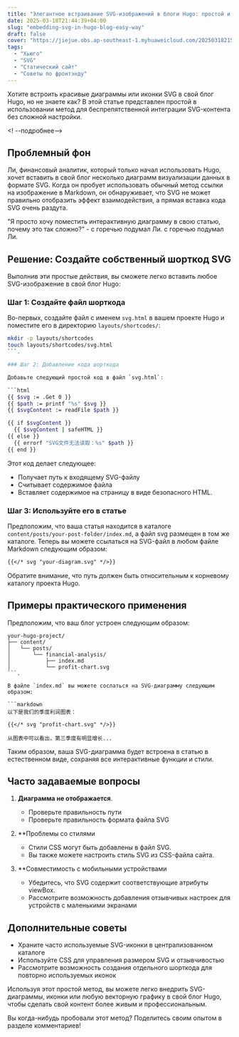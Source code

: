 ```yaml
---
title: "Элегантное встраивание SVG-изображений в блоги Hugo: простой и практичный подход"
date: 2025-03-18T21:44:39+04:00
slug: "embedding-svg-in-hugo-blog-easy-way"
draft: false
cover: "https://jiejue.obs.ap-southeast-1.myhuaweicloud.com/20250318215159430.webp"
tags:
  - "Хьюго"
  - "SVG"
  - "Статический сайт"
  - "Советы по фронтэнду"
---
```


Хотите встроить красивые диаграммы или иконки SVG в свой блог Hugo, но не знаете как? В этой статье представлен простой в использовании метод для беспрепятственной интеграции SVG-контента без сложной настройки.

<! --подробнее-->

## Проблемный фон

Ли, финансовый аналитик, который только начал использовать Hugo, хочет вставить в свой блог несколько диаграмм визуализации данных в формате SVG. Когда он пробует использовать обычный метод ссылки на изображение в Markdown, он обнаруживает, что SVG не может правильно отобразить эффект взаимодействия, а прямая вставка кода SVG очень раздута.

"Я просто хочу поместить интерактивную диаграмму в свою статью, почему это так сложно?" - с горечью подумал Ли. с горечью подумал Ли.

## Решение: Создайте собственный шорткод SVG

Выполнив эти простые действия, вы сможете легко вставить любое SVG-изображение в свой блог Hugo:

### Шаг 1: Создайте файл шорткода

Во-первых, создайте файл с именем `svg.html` в вашем проекте Hugo и поместите его в директорию `layouts/shortcodes/`:

```bash
mkdir -p layouts/shortcodes
touch layouts/shortcodes/svg.html
```.

### Шаг 2: Добавление кода шорткода

Добавьте следующий простой код в файл `svg.html`:

```html
{{ $svg := .Get 0 }}
{{ $path := printf "%s" $svg }}
{{ $svgContent := readFile $path }}

{{ if $svgContent }}
  {{ $svgContent | safeHTML }}
{{ else }}
  {{ errorf "SVG文件无法读取：%s" $path }}
{{ end }}
```

Этот код делает следующее:
- Получает путь к входящему SVG-файлу
- Считывает содержимое файла
- Вставляет содержимое на страницу в виде безопасного HTML.

### Шаг 3: Используйте его в статье

Предположим, что ваша статья находится в каталоге `content/posts/your-post-folder/index.md`, а файл svg размещен в том же каталоге. Теперь вы можете ссылаться на SVG-файл в любом файле Markdown следующим образом:

```markdown
{{</* svg "your-diagram.svg" */>}}
```

Обратите внимание, что путь должен быть относительным к корневому каталогу проекта Hugo.

## Примеры практического применения

Предположим, что ваш блог устроен следующим образом:

```
your-hugo-project/
├── content/
│   └── posts/
│       └── financial-analysis/
│           ├── index.md
│           └── profit-chart.svg
```.

В файле `index.md` вы можете сослаться на SVG-диаграмму следующим образом:

```markdown
以下是我们的季度利润图表：

{{</* svg "profit-chart.svg" */>}}

从图表中可以看出，第三季度有明显增长...
```

Таким образом, ваша SVG-диаграмма будет встроена в статью в естественном виде, сохраняя все интерактивные функции и стили.

## Часто задаваемые вопросы

1. **Диаграмма не отображается**.
   - Проверьте правильность пути
   - Проверьте правильность формата файла SVG

2. **Проблемы со стилями
   - Стили CSS могут быть добавлены в файл SVG.
   - Вы также можете настроить стиль SVG из CSS-файла сайта.

3. **Совместимость с мобильными устройствами
   - Убедитесь, что SVG содержит соответствующие атрибуты viewBox.
   - Рассмотрите возможность добавления отзывчивых настроек для устройств с маленькими экранами

## Дополнительные советы

- Храните часто используемые SVG-иконки в централизованном каталоге
- Используйте CSS для управления размером SVG и отзывчивостью
- Рассмотрите возможность создания отдельного шорткода для повторно используемых иконок

Используя этот простой метод, вы можете легко внедрить SVG-диаграммы, иконки или любую векторную графику в свой блог Hugo, чтобы сделать свой контент более живым и профессиональным.

Вы когда-нибудь пробовали этот метод? Поделитесь своим опытом в разделе комментариев!
